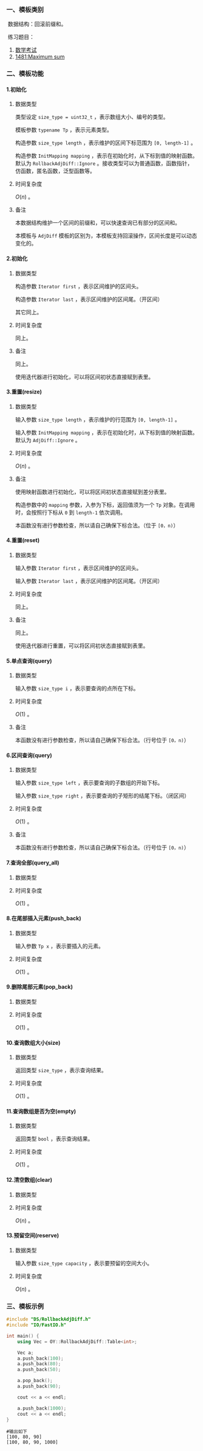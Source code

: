 ### 一、模板类别

​	数据结构：回滚前缀和。

​	练习题目：

1. [数学考试](https://ac.nowcoder.com/acm/problem/15553)
2. [1481:Maximum sum](http://noi.openjudge.cn/ch0206/1481)


### 二、模板功能

#### 1.初始化

1. 数据类型

   类型设定 `size_type = uint32_t` ，表示数组大小、编号的类型。

   模板参数 `typename Tp` ，表示元素类型。

   构造参数 `size_type length`  ，表示维护的区间下标范围为 `[0, length-1]` 。

   构造参数 `InitMapping mapping` ，表示在初始化时，从下标到值的映射函数。默认为 `RollbackAdjDiff::Ignore` 。接收类型可以为普通函数，函数指针，仿函数，匿名函数，泛型函数等。

2. 时间复杂度

    $O(n)$ 。

3. 备注

   本数据结构维护一个区间的前缀和，可以快速查询已有部分的区间和。

   本模板与 `AdjDiff` 模板的区别为，本模板支持回滚操作，区间长度是可以动态变化的。

#### 2.初始化

1. 数据类型

   构造参数 `Iterator first` ，表示区间维护的区间头。

   构造参数 `Iterator last` ，表示区间维护的区间尾。（开区间）

   其它同上。

2. 时间复杂度

   同上。

3. 备注

   同上。

   使用迭代器进行初始化，可以将区间初状态直接赋到表里。

#### 3.重置(resize)

1. 数据类型

   输入参数 `size_type length`  ，表示维护的行范围为 `[0, length-1]` 。

   输入参数 `InitMapping mapping` ，表示在初始化时，从下标到值的映射函数。默认为 `AdjDiff::Ignore` 。

2. 时间复杂度

    $O(n)$ 。

3. 备注

   使用映射函数进行初始化，可以将区间初状态直接赋到差分表里。

   构造参数中的 `mapping` 参数，入参为下标，返回值须为一个 `Tp` 对象。在调用时，会按照行下标从 `0` 到 `length-1` 依次调用。
   
   本函数没有进行参数检查，所以请自己确保下标合法。（位于 `[0，n)`）

#### 4.重置(reset)

1. 数据类型

   输入参数 `Iterator first` ，表示区间维护的区间头。

   输入参数 `Iterator last` ，表示区间维护的区间尾。（开区间）

2. 时间复杂度

   同上。

3. 备注

   同上。

   使用迭代器进行重置，可以将区间初状态直接赋到表里。

#### 5.单点查询(query)

1. 数据类型

   输入参数 `size_type i` ，表示要查询的点所在下标。

2. 时间复杂度

   $O(1)$ 。

3. 备注

   本函数没有进行参数检查，所以请自己确保下标合法。（行号位于 `[0，n)`）

#### 6.区间查询(query)

1. 数据类型

   输入参数 `size_type left` ，表示要查询的子数组的开始下标。

   输入参数 `size_type right` ，表示要查询的子矩形的结尾下标。（闭区间）

2. 时间复杂度

   $O(1)$ 。

3. 备注

   本函数没有进行参数检查，所以请自己确保下标合法。（行号位于 `[0，n)`）

#### 7.查询全部(query_all)

1. 数据类型

2. 时间复杂度

   $O(1)$ 。

#### 8.在尾部插入元素(push_back)

1. 数据类型

   输入参数 `Tp x` ，表示要插入的元素。

2. 时间复杂度

   $O(1)$ 。

#### 9.删除尾部元素(pop_back)

1. 数据类型

2. 时间复杂度

   $O(1)$ 。
   
#### 10.查询数组大小(size)

1. 数据类型

   返回类型 `size_type` ，表示查询结果。
   
2. 时间复杂度

   $O(1)$ 。
   
#### 11.查询数组是否为空(empty)

1. 数据类型

   返回类型 `bool` ，表示查询结果。
   
2. 时间复杂度

   $O(1)$ 。

#### 12.清空数组(clear)

1. 数据类型
   
2. 时间复杂度

   $O(n)$ 。
   
#### 13.预留空间(reserve)

1. 数据类型

   输入参数 `size_type capacity` ，表示要预留的空间大小。
   
2. 时间复杂度

   $O(n)$ 。

### 三、模板示例

```c++
#include "DS/RollbackAdjDiff.h"
#include "IO/FastIO.h"

int main() {
    using Vec = OY::RollbackAdjDiff::Table<int>;

    Vec a;
    a.push_back(100);
    a.push_back(80);
    a.push_back(50);

    a.pop_back();
    a.push_back(90);

    cout << a << endl;

    a.push_back(1000);
    cout << a << endl;
}
```

```
#输出如下
[100, 80, 90]
[100, 80, 90, 1000]

```


